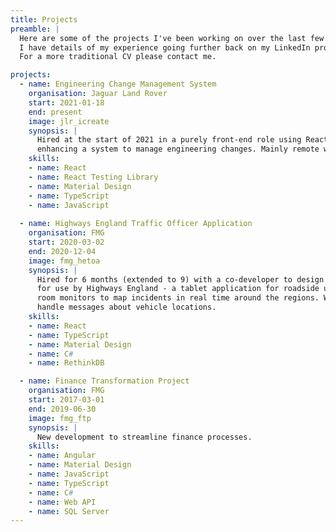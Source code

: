 ```yaml
---
title: Projects
preamble: |
  Here are some of the projects I've been working on over the last few years. 
  I have details of my experience going further back on my LinkedIn profile.
  For a more traditional CV please contact me.

projects:
  - name: Engineering Change Management System
    organisation: Jaguar Land Rover
    start: 2021-01-18
    end: present
    image: jlr_icreate
    synopsis: | 
      Hired at the start of 2021 in a purely front-end role using React to work as part of a team
      enhancing a system to manage engineering changes. Mainly remote working.
    skills: 
    - name: React
    - name: React Testing Library
    - name: Material Design
    - name: TypeScript
    - name: JavaScript
  
  - name: Highways England Traffic Officer Application
    organisation: FMG
    start: 2020-03-02
    end: 2020-12-04
    image: fmg_hetoa
    synopsis: | 
      Hired for 6 months (extended to 9) with a co-developer to design and develop a vehicle tracking system
      for use by Highways England - a tablet application for roadside use by traffic officers, and a portal for control
      room monitors to map incidents in real time around the regions. We integrated with the Apex ANS network to
      handle messages about vehicle locations. 
    skills: 
    - name: React
    - name: TypeScript
    - name: Material Design
    - name: C#
    - name: RethinkDB

  - name: Finance Transformation Project
    organisation: FMG
    start: 2017-03-01
    end: 2019-06-30
    image: fmg_ftp
    synopsis: |
      New development to streamline finance processes. 
    skills: 
    - name: Angular
    - name: Material Design
    - name: JavaScript
    - name: TypeScript
    - name: C#
    - name: Web API
    - name: SQL Server
---
```

